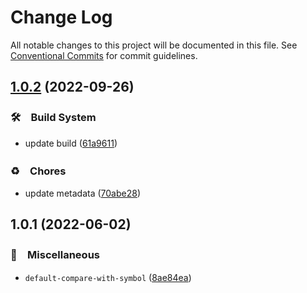# Change Log

All notable changes to this project will be documented in this file.
See [Conventional Commits](https://conventionalcommits.org) for commit guidelines.

## [1.0.2](https://github.com/bluelovers/ws-array/compare/default-compare-with-symbol@1.0.1...default-compare-with-symbol@1.0.2) (2022-09-26)



### 🛠　Build System

* update build ([61a9611](https://github.com/bluelovers/ws-array/commit/61a9611a37b94abeaf48adb4b296c9e39560d494))


### ♻️　Chores

* update metadata ([70abe28](https://github.com/bluelovers/ws-array/commit/70abe28fffd0462a7627ad5709c5edf0bb07096d))



## 1.0.1 (2022-06-02)


### 🔖　Miscellaneous

* `default-compare-with-symbol` ([8ae84ea](https://github.com/bluelovers/ws-array/commit/8ae84ea8d4e9e38f5af15eaed86f51b5db1287a5))
